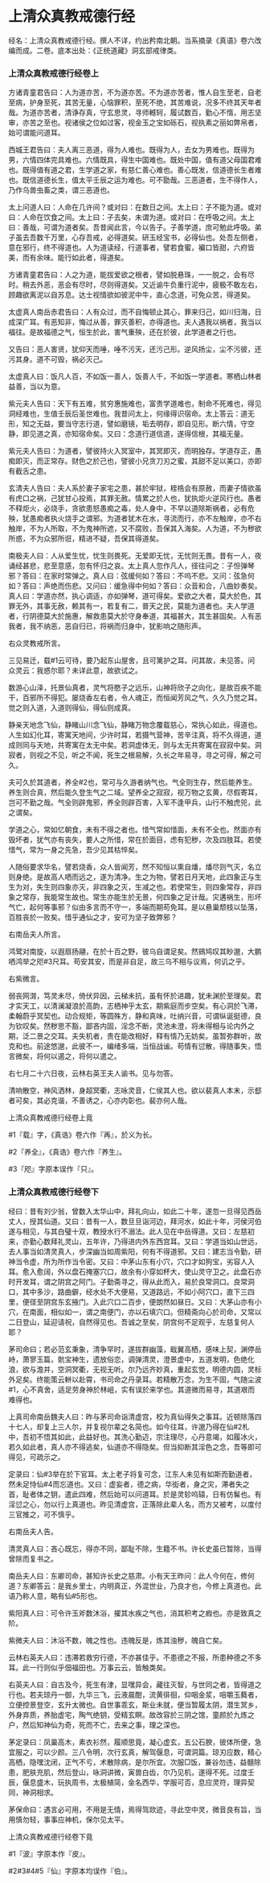 # 上清众真教戒德行经

经名：上清众真教戒德行经。撰人不详，约出矜南北朝。当系摘录《真语》卷六改编而成。二卷。底本出处：《正统道藏》洞玄部戒律类。

### 上清众真教戒德行经卷上

方诸青童君告曰：人为道亦苦，不为道亦苦。不为道亦苦者，惟人自生至老，自老至病，护身至死，其苦无量，心恼罪积，至死不绝，其苦难说，况多不终其天年者哉。为道亦苦者，清诤存真，守玄思灵，寻师轗轲，履试数百，勤心不惰，用志坚审，亦苦之至也。视诸侯之位如过客，视金玉之宝如砾石，视执素之丽如弊帛者，始可谓能问道耳。

西城王君告曰：夫人离三恶道，得为人难也。既得为人，去女为男难也。既得为男，六情四体完具难也。六情既具，得生中国难也。既处中国，值有道父母国君难也。既得值有道之君，生学道之家，有慈仁善心难也。善心既发，信道德长生者难也。既信道德长生，值太平壬辰之运为难也。可不勖哉。三恶道者，生不得作人，乃作乌兽虫畜之类，谓三恶道也。

太上问道人曰：人命在几许间？或对曰：在数日之间。太上曰：子不能为道。或对曰：人命在饮食之间。太上曰：子去矣，未谓为道。或对曰：在呼吸之间。太上曰：善哉，可谓为道者矣。吾昔闻此言，今以告子。子善学道，庶可勉此呼吸。弟子虽去吾数千万里，心存吾戒，必得道矣。研玉经宝书，必得仙也。处吾左侧者，意在邪行，终不得道也。人为道读经，行道事者，譬若食蜜，褊口皆甜，六府皆美，而有余味。能行如此者，得道矣。

方诸青童君告曰：人之为道，能拔爱欲之根者，譬如脱悬珠，一一脱之，会有尽时。稍去外恶，恶会有尽时，尽则得道矣。又近谕牛负重行泥中，疲极不敢左右，顾趣欲离泥以自苏息。达士视情欲如彼泥中牛，直心念道，可免众苦，得道矣。

太虚真人南岳赤君告曰：人有众过，而不自悔顿止其心，罪来归己，如川归海，日成深广耳。有恶知非，悔过从善，罪灭善积，亦得道也。夫人遇我以祸者，我当以福往。是故福德之气，恒生於此，害气重殃，还在於彼，此学道者之行也。

又告曰：恶人害贤，犹仰天而唾，唾不污天，还污己形。逆风扬尘，尘不污彼，还污其身。道不可毁，祸必灭己。

太虚真人曰：饭凡人百，不如饭一善人，饭善人千，不如饭一学道者。寒栖山林者益善，当以为意。

紫元夫人告曰：天下有五难，贫穷惠施难也，富贵学道难也，制命不死难也，得见洞经难也，生值壬辰后圣世难也。我昔问太上，何缘得识宿命。太上答云：道无形，知之无益，要当守志行道，譬如磨镜，垢去明存，即自见形。断六情，守空静，即见道之真，亦知宿命矣。又曰：念道行道信道，遂得信根，其福无量。

紫元夫人告曰：为道者，譬彼持火入冥室中，其冥即灭，而明独存。学道存正，愚痴即灭，而正常存。财色之於己也，譬彼小兄贪刀刃之蜜，其甜不足以美口，亦即有截舌之患。

玄清夫人告曰：夫人系於妻子家宅之患，甚於牢狱，桎梏会有原赦，而妻子情欲虽有虎口之祸，己犹甘心投焉，其罪无赦。情累之於人也，犹执炬火逆风行也。愚者不释炬火，必烧手，贪欲患怒愚痴之毒，处人身中，不早以道除斯祸者，必有危殃，犹愚痴者执火烧手之谓邪。为道者犹木在水，寻流而行，亦不左触岸，亦不右触岸，不为人所取，不为鬼神所遮，又不腐败，吾保其入海矣。人为道，不为秽欲所惑，不为众邪所诳，精进不疑，吾保其得道矣。

南极夫人曰：人从爱生忧，忧生则畏死。无爱即无忧，无忧则无畏。昔有一人，夜诵经甚悲，悲至意感，忽有怀归之哀。太上真人忽作凡人，径往问之：子怛弹琴邪？答曰：在家时常弹之。真人曰：弦缓何如？答曰：不呜不悲。又问：弦急何如？答曰：声绝而伤悲。又问曰：缓急得中何如？答曰：众音和合，八曲妙奏矣。真人曰：学道亦然，执心调适，亦如弹琴，道可得矣。爱欲之大者，莫大於色，其罪无外，其事无赦，赖其有一，若复有二，普天之民，莫能为道者也。夫人学道者，行阴德莫大於施惠，解救患莫大於守身奉道，其福甚大，其生甚固矣。人有恶我者，我不纳恶，恶自归已，将祸而归身中，犹影响之随形声。

右众灵教戒所言。

三见易迁，载#1云可待，要乃起东山屋舍，且可篱护之耳。问其故，未见答。问众灵云：我惑尔耶？未详此意，故欲试之。

数游心山泽，托景仙真者，灵气将愍子之远乐，山神将欣子之向化，是故百疾不能干，百邪所不得犯。屡烧香左右者，令人魂正，而恒闻芳风之气，久久乃觉之耳。觉之则入道，入道则得仙，得仙则成真。

静亲天地念飞仙，静睹山川念飞仙，静睹万物念覆载慈心，常执心如此，得道也。人生如幻化耳，寄寓天地间，少许时耳，若摄气营神，苦辛注真，将不久得道，道成则同与天地，共寄寓在太无中矣。若洞虚体无，则与太无共寄寓在寂寂中矣。洞寂者，则视之不见，听之不闻，死生之根易解，久长之年易寻，寻之可得，解之可久。

夫可久於其道者，养全#2也，常可与久游者纳气也。气全则生存，然后能养生。养生则合真，然后能久登生气之二域。望养全之寂寂，视万物之玄黄，尽假寄耳，岂可不勤之哉。气全则辟鬼邪，养全则辟百害，入军不逢甲兵，山行不触虎兕，此之谓矣。

学道之心，常如忆朝食，未有不得之者也。惜气常如惜面，未有不全也。然面亦有毁坏者，犹气亦有丧失，要人之所惜，常在於面目，虑有犯秽，次及四肢耳。若使惜气，常为一身之先急，吾少见其枯悴矣。

人随俗要求华名，譬若烧香，众人皆闻芳，然不知恒以熏自燔，燔尽则气灭，名立则身绝。是故高人哂而远之，遂为清净。生之为物，譬若日月天地，此四象正与生生为对，失生则四象亦灭，非四象之灭，生减之也。若使常生，则四象常存，非四象之常存，我能常生故也。常生亦能生於无景，何四象之足计哉。灾遘祸生，形坏气亡，起何等事邪？似由多言而不守一，多端而期苟免耳。是以悬巢颓枝以坠落，百胜丧於一败矣。惜乎通仙之才，安可为坚子致弊邪？

右南岳夫人所言。

鸿鹭对南旋，以遐扇扬翮，在於十百之野，彼乌自谓足矣。然鴳鸠叹其眇邈，大鹏哂鸿举之咫#3尺耳。苟安其安，而是非自足，故三乌不相与议焉，何讥之乎。

右紫微言。

弱丧网潸，笃灵未尽，倚伏异因，云梯未抗，虽有怀於进趣，犹未渊於至理矣。君才实天工，以清澜凝浪於高韵，志栖神乎太玄，期紫庭而步空矣。有心洞於飞滞，柔翰蔚乎冥契也。动合规矩，等圆殊方，静和真味，吐纳兴音，可谓纵诞挺德，良为钦叹矣。然秽思不豁，鄙吝内固，淫念不断，灵池未澄，将未得相与论内外之期，泛二景之交耳。夫失机者，贵在能改相好，释有情乃无妨矣。虽暂弥群听，故克和也。前途悠邈，此彼不一，编绪多端，当恒战谧。苟情有愆散，得随事失，悟言微矣，将何以遏之，将何以遣之。

右七月二十六日夜，云林右英王夫人谕书。见与勿答。

清响散空，神风洒林，身超冥衢，志咏灵音，仁侯其人也。欲以裴真人本末，示郄者可矣，其必克谐，不善诱之，心亦内彰也。裴亦何人哉。

上清众真教戒德行经卷上竟

#1『载』字，《真诰》卷六作『再』，於义为长。

#2『养全』，《真诰》卷六作『养生』。

#3『咫』字原本误作『只』。

### 上清众真教戒德行经卷下

经曰：昔有刘少翁，曾数入太华山中，拜礼向山，如此二十年，遂忽一旦得见西岳丈人，授其仙道。又曰：昔有一人，数旦旦诣河边，拜河水，如此十年，河侯河伯遂与相见，与其白璧十双，教授水行不溺法。此人见在中岳得道。又曰：左慈初来，亦勤心数拜礼灵山，五年许，乃得进内外东西宫耳。又曰：学道当如山世远，去人事当如清灵真人，步深幽当如周紫阳，何有不得道邪。又曰：建志当令勤，研神当令虚，所为所作当令密。又曰：中茅山东有小穴，穴口才如狗宝，劣容人入耳。愈入愈阔，外以盘石掩塞穴口，故余有小穿如杯大，使山灵守卫之。此盘石亦时开发耳，谓之阴宫之阿门。子勤斋寻之，得从此而入，易於良常洞口。良常洞口，其中多沙，路曲僻，经水处不大便易，又道路远，不如小阿穴口，直下三四里，便径至阴宫东玄掖门。入此穴口二百步，便朗然如昼日。又曰：大茅山亦有小穴，在南面，相似如一，谓之南便门，亦以石填穴口。但精斋向心於司命，又常以二日登山，延迎请祝，自然得见也。吾诚之至矣，阴宫何不足观乎，左慈复何人耶？

茅司命曰；若必范玄秉象，清争罕时，遂拔群幽藻，戢翼高栖，感味上契，渊停岳峙，萧寥玉篇，骯宝神生，遗放俗恋，调弹清灵，澄景虚中，五道发明，色绝化浪，欲与澹并，空洞冥衢，无视无听。尔乃远齐妙真，重起玄觉，明德内圆，灵标外足矣。终能策云軿以赴霄，书司命之丹录耳。若精散万念，为生不固，气随尘波#1，心不真舍，适足劳身神於林岨，实有误於来学也。其道微而易寻，其道艰而难得也。

上真司命南岳魏夫人曰：昨与茅司命诣清虚宫，校为真仙得失之事耳。近顿除落四十七人，却复上三人尔，并复视尔辈之名简也。如今往耳，许邈乃得在仙#2札中，吾初不悟其如此，此益好也。其洗心勤迈，宗注理尽，心丹意竭，如履冰火，若久如此者，真人亦不得逃矣，仙道亦不得隐矣。但当抑断其淫色之念，吾等即可得见，可疏示之。

定录曰：仙#3举在於下官耳。太上老子将复可念，江东人未见有如斯而勤道者，然未足恃仙#4而忘道也。又曰：虚妄者，德之病，华衒者，身之灾，滞者失之首，耻者体之钥，遣此四难，然后始可以问道耳。於是灵轸呜辕，日有仿髴也。有淫愆之心，勿以行上真道也。昨见清虚宫，正落除此辈人名，而方又被考，以度付三官推之，可不慎乎。

右南岳夫人告。

清灵真人曰：吝心既忘，得亦不同，鄙耻不除，生籍不书。许长史虽已暂除，当得曾除而复书之。

南岳夫人曰：东卿司命，甚知许长史之慈肃。小有天王昨问：此人今何在，修何道？东卿答云：是我乡里士，内明真正，外混世业，乃良才也，今修上真道也。此语乃称人意，略有仙#5形也。

紫阳真人曰：可令许玉斧数沐浴，擢其水疾之气也，消其积考之瘕也。亦是致真之阶。

紫微夫人曰：沐浴不数，魄之性也。违魄反是，炼其浊秽，魄自亡矣。

云林右英夫人曰：违滞若救穷行德，不亦甚佳乎。不患德之不报，所患种德之不多耳。此一行则似乎佃福田也。万事云云，皆触类矣。

右英夫人曰：自古及今，死生有津，显嘿异会，藏往灭智，与世同之者，皆得道之行也。若夫琼丹一御，九华三飞，云液晨酣，流黄徘徊，仰咽金浆，咀嚼玉蕤者，立便控景登空，玄升太微也。自世事乖玄，斯业未就，便当暂履太阴，潜生冥乡，外身弃质，养胎虚宅，陶气绝钥，受精玄瞑。故改容於三阴之馆，童颜於九炼之户，然后知神仙为奇，死而不亡，去来之事，理之深也。

茅定录曰：凤巢高木，素衣衫然，履顺思竟，凝心虚玄，五公石腴，彼体所便，急宜服之，可以少颜。三八令明，次行玄真，解驾偃息，可谓洞篇。琼刃应数，精心高栖，隐嘿沈闭，正气不亏，术散除病，是尔所宜。次服□饭，兼谷勿违，益髓除患，肥肤充肌，然后登山，咏洞讲微，寅兽白齿，尔乃见机，遂得不死。过度壬辰，偃息盛木，玩执周书，太极植简，金名西华，学服可否，息应灵符，理异契同，神洞相求。

茅保命曰：遇言必可用，不用是无情，焉得驾欻迹，寻此空中灵，微音良有旨，当用慎勿轻，事事应神机，保尔见太平。

上清众真教戒德行经卷下竟

#1『波』字原本作『皮』。

#2#3#4#5『仙』字原本均误作『伯』。
